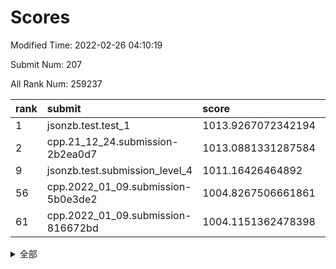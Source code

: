 # Scores

Modified Time: 2022-02-26 04:10:19

Submit Num: 207

All Rank Num: 259237

| rank |               submit               |       score        |       sigma        | pk_num |
| :--- | :--------------------------------- | :----------------- | :----------------- | :----- |
| 1    | jsonzb.test.test_1                 | 1013.9267072342194 | 0.842330496039119  | 5012   |
| 2    | cpp.21_12_24.submission-2b2ea0d7   | 1013.0881331287584 | 0.8042247718729956 | 5009   |
| 9    | jsonzb.test.submission_level_4     | 1011.16426464892   | 0.7933161043164128 | 5018   |
| 56   | cpp.2022_01_09.submission-5b0e3de2 | 1004.8267506661861 | 0.7309625082048745 | 5004   |
| 61   | cpp.2022_01_09.submission-816672bd | 1004.1151362478398 | 0.724708983506141  | 5011   |


<details>
<summary>全部</summary>

| rank |                 submit                 |       score        |       sigma        | pk_num |
| :--- | :------------------------------------- | :----------------- | :----------------- | :----- |
| 1    | jsonzb.test.test_1                     | 1013.9267072342194 | 0.842330496039119  | 5012   |
| 2    | cpp.21_12_24.submission-2b2ea0d7       | 1013.0881331287584 | 0.8042247718729956 | 5009   |
| 3    | gobigger.level_3.submission_level_3_24 | 1011.9507298151639 | 0.7903647730282551 | 5006   |
| 4    | gobigger.level_3.submission_level_3_48 | 1011.8366812271559 | 0.7676967807072156 | 5003   |
| 5    | gobigger.level_3.submission_level_3_8  | 1011.3861748728423 | 0.7551836997540778 | 5011   |
| 6    | gobigger.level_3.submission_level_3_26 | 1011.3189931363444 | 0.7688228664018399 | 5010   |
| 7    | gobigger.level_3.submission_level_3_27 | 1011.3002832686639 | 0.7759662407187153 | 5011   |
| 8    | gobigger.level_3.submission_level_3_4  | 1011.2281904465503 | 0.7841166009677724 | 5009   |
| 9    | jsonzb.test.submission_level_4         | 1011.16426464892   | 0.7933161043164128 | 5018   |
| 10   | gobigger.level_3.submission_level_3_2  | 1011.070124137615  | 0.7799838664061889 | 5007   |
| 11   | gobigger.level_3.submission_level_3_31 | 1010.9800307268687 | 0.7657063237680273 | 5009   |
| 12   | gobigger.level_3.submission_level_3_47 | 1010.9698103149325 | 0.7546614562221243 | 5009   |
| 13   | gobigger.level_3.submission_level_3_21 | 1010.881279372933  | 0.7735816001446705 | 5011   |
| 14   | gobigger.level_3.submission_level_3_5  | 1010.5118375230176 | 0.7666037992370741 | 5010   |
| 15   | gobigger.level_3.submission_level_3_46 | 1010.4494222784759 | 0.7580293218544545 | 5011   |
| 16   | gobigger.level_3.submission_level_3_12 | 1010.4348867630413 | 0.8295480919844639 | 5007   |
| 17   | gobigger.level_3.submission_level_3_18 | 1010.3785011463632 | 0.7596864611385066 | 5016   |
| 18   | gobigger.level_3.submission_level_3_49 | 1010.3549084080847 | 0.7697600223363641 | 5013   |
| 19   | gobigger.level_3.submission_level_3_29 | 1010.3370280572223 | 0.7714932396364625 | 5011   |
| 20   | gobigger.level_3.submission_level_3_30 | 1010.2926792934815 | 0.7619782219957999 | 5015   |
| 21   | gobigger.level_3.submission_level_3_25 | 1010.2264603174195 | 0.7747111909068892 | 5008   |
| 22   | gobigger.level_3.submission_level_3_35 | 1010.1421200129042 | 0.776337648419335  | 5010   |
| 23   | gobigger.level_3.submission_level_3_43 | 1010.0693230239386 | 0.7724945331493395 | 5012   |
| 24   | gobigger.level_3.submission_level_3_3  | 1010.0416110502853 | 0.8020390008967611 | 5005   |
| 25   | gobigger.level_3.submission_level_3_17 | 1009.9675489180054 | 0.7626788911405471 | 5010   |
| 26   | gobigger.level_3.submission_level_3_45 | 1009.9594391485108 | 0.7638523528691754 | 5014   |
| 27   | gobigger.level_3.submission_level_3_28 | 1009.9486612258364 | 0.7564042579872293 | 5011   |
| 28   | gobigger.level_3.submission_level_3_20 | 1009.935812933309  | 0.7627979706175876 | 5012   |
| 29   | gobigger.level_3.submission_level_3_14 | 1009.8941793680327 | 0.7488256985689254 | 5008   |
| 30   | gobigger.level_3.submission_level_3_40 | 1009.8802796968872 | 0.7560538884777461 | 5003   |
| 31   | gobigger.level_3.submission_level_3_23 | 1009.8801475866328 | 0.7504276038213175 | 5012   |
| 32   | gobigger.level_3.submission_level_3_13 | 1009.787868527556  | 0.7565074590715575 | 5010   |
| 33   | gobigger.level_3.submission_level_3_38 | 1009.7847213825416 | 0.7611101819396285 | 5012   |
| 34   | gobigger.level_3.submission_level_3_39 | 1009.7210959538097 | 0.7614418576284044 | 5011   |
| 35   | gobigger.level_3.submission_level_3_44 | 1009.6591699881641 | 0.7497536507649301 | 5009   |
| 36   | gobigger.level_3.submission_level_3_41 | 1009.6059535677387 | 0.7600630281100658 | 5007   |
| 37   | gobigger.level_3.submission_level_3_0  | 1009.5819752376796 | 0.7674033661965505 | 5008   |
| 38   | gobigger.level_3.submission_level_3_6  | 1009.5800516950081 | 0.7461816667448208 | 5010   |
| 39   | gobigger.level_3.submission_level_3_36 | 1009.555259933669  | 0.7728191019358562 | 5013   |
| 40   | gobigger.level_3.submission_level_3_10 | 1009.498464830721  | 0.7619238923887738 | 5006   |
| 41   | gobigger.level_3.submission_level_3_11 | 1009.4835627522377 | 0.7315633038050959 | 5003   |
| 42   | gobigger.level_3.submission_level_3_1  | 1009.3494955935067 | 0.7578989520063658 | 5012   |
| 43   | gobigger.level_3.submission_level_3_37 | 1009.3368726275381 | 0.7595718476775312 | 5007   |
| 44   | gobigger.level_3.submission_level_3_33 | 1009.297688820645  | 0.7318762341054846 | 5007   |
| 45   | gobigger.level_3.submission_level_3_34 | 1009.1403034528138 | 0.7619084208368416 | 5003   |
| 46   | gobigger.level_3.submission_level_3_7  | 1009.1378451020398 | 0.7790522923522509 | 5009   |
| 47   | gobigger.level_3.submission_level_3_19 | 1009.0557086057478 | 0.7364246858744762 | 5005   |
| 48   | gobigger.level_3.submission_level_3_16 | 1008.9845155846906 | 0.7256788168863189 | 5011   |
| 49   | gobigger.level_3.submission_level_3_15 | 1008.8527394626356 | 0.7486943575091239 | 5012   |
| 50   | gobigger.level_3.submission_level_3_9  | 1008.788974575201  | 0.7482953861220594 | 5010   |
| 51   | gobigger.level_3.submission_level_3_22 | 1008.6775734819544 | 0.7574866762361984 | 5015   |
| 52   | gobigger.level_3.submission_level_3_32 | 1008.4877460398452 | 0.7281827145259486 | 5006   |
| 53   | gobigger.level_3.submission_level_3_42 | 1008.0482671007065 | 0.7515474391889765 | 5009   |
| 54   | gobigger.level_1.submission_level_1_1  | 1005.8555387417498 | 0.7316032601880873 | 5005   |
| 55   | gobigger.level_1.submission_level_1_35 | 1004.8694588374008 | 0.7234854240695135 | 5011   |
| 56   | cpp.2022_01_09.submission-5b0e3de2     | 1004.8267506661861 | 0.7309625082048745 | 5004   |
| 57   | gobigger.level_1.submission_level_1_46 | 1004.4611121313105 | 0.7122754853289497 | 5008   |
| 58   | gobigger.level_1.submission_level_1_4  | 1004.3515330073477 | 0.7271687647140144 | 5005   |
| 59   | gobigger.level_1.submission_level_1_45 | 1004.3407821723528 | 0.7109696152401473 | 5005   |
| 60   | gobigger.level_1.submission_level_1_31 | 1004.1465204454371 | 0.7195961598472648 | 5011   |
| 61   | cpp.2022_01_09.submission-816672bd     | 1004.1151362478398 | 0.724708983506141  | 5011   |
| 62   | gobigger.level_1.submission_level_1_26 | 1004.077622074679  | 0.7182081907591754 | 5010   |
| 63   | gobigger.level_1.submission_level_1_14 | 1004.0678405988141 | 0.7132406222339387 | 5014   |
| 64   | gobigger.level_1.submission_level_1_37 | 1003.8593281469489 | 0.7142211267113252 | 5002   |
| 65   | gobigger.level_1.submission_level_1_38 | 1003.8509069401508 | 0.7114398253759433 | 5006   |
| 66   | gobigger.level_1.submission_level_1_12 | 1003.8044380599842 | 0.717199837976145  | 5009   |
| 67   | gobigger.level_1.submission_level_1_17 | 1003.7703928147185 | 0.7124253758061208 | 5010   |
| 68   | gobigger.level_1.submission_level_1_30 | 1003.6760434846586 | 0.7058081590181219 | 5008   |
| 69   | gobigger.level_1.submission_level_1_2  | 1003.6307353648886 | 0.7215534250699764 | 5010   |
| 70   | gobigger.level_1.submission_level_1_21 | 1003.5502227161301 | 0.7171358375403918 | 5013   |
| 71   | gobigger.level_1.submission_level_1_7  | 1003.5405374870429 | 0.7126729510623777 | 5007   |
| 72   | gobigger.level_1.submission_level_1_27 | 1003.5182937398032 | 0.7198152966885509 | 5008   |
| 73   | gobigger.level_1.submission_level_1_22 | 1003.4875447994002 | 0.7240578731417372 | 5010   |
| 74   | gobigger.level_1.submission_level_1_18 | 1003.4154663852139 | 0.7124093356395322 | 5006   |
| 75   | gobigger.level_1.submission_level_1_0  | 1003.305934107718  | 0.7153522522937195 | 5011   |
| 76   | gobigger.level_1.submission_level_1_32 | 1003.3001974918593 | 0.7087673126837511 | 5008   |
| 77   | gobigger.level_1.submission_level_1_5  | 1003.2978998708033 | 0.7120195780241564 | 5007   |
| 78   | gobigger.level_1.submission_level_1_11 | 1003.2889238501963 | 0.7222459933732306 | 5010   |
| 79   | gobigger.level_1.submission_level_1_13 | 1003.2427123403262 | 0.713517304081055  | 5011   |
| 80   | gobigger.level_1.submission_level_1_49 | 1003.2317281691355 | 0.7100055130717786 | 5013   |
| 81   | gobigger.level_1.submission_level_1_41 | 1003.220054253866  | 0.7105790179441095 | 5011   |
| 82   | gobigger.level_1.submission_level_1_25 | 1003.1606132301157 | 0.7116863047562149 | 5009   |
| 83   | gobigger.level_1.submission_level_1_19 | 1003.1508016642778 | 0.7230941816170506 | 5009   |
| 84   | gobigger.level_1.submission_level_1_16 | 1003.0739862531716 | 0.7094518340940612 | 5010   |
| 85   | gobigger.level_1.submission_level_1_39 | 1003.0513532294112 | 0.7212170961198159 | 5012   |
| 86   | gobigger.level_1.submission_level_1_10 | 1002.9932977842357 | 0.7100144622096387 | 5000   |
| 87   | gobigger.level_1.submission_level_1_48 | 1002.9784012635322 | 0.7212585276883335 | 5007   |
| 88   | gobigger.level_1.submission_level_1_33 | 1002.9547746690487 | 0.7127737154780864 | 5008   |
| 89   | gobigger.level_1.submission_level_1_24 | 1002.9523811688566 | 0.7026044584287647 | 5012   |
| 90   | gobigger.level_1.submission_level_1_36 | 1002.714954895825  | 0.7187265421885743 | 5013   |
| 91   | gobigger.level_1.submission_level_1_9  | 1002.7009363667587 | 0.726288966550482  | 5011   |
| 92   | gobigger.level_1.submission_level_1_8  | 1002.6695887004652 | 0.7173059690299183 | 5008   |
| 93   | gobigger.level_1.submission_level_1_42 | 1002.5605771930341 | 0.7074928653621505 | 5009   |
| 94   | gobigger.level_1.submission_level_1_15 | 1002.5131084697746 | 0.70621237110655   | 5011   |
| 95   | gobigger.level_1.submission_level_1_44 | 1002.5106735345832 | 0.7138263028055677 | 5005   |
| 96   | gobigger.level_1.submission_level_1_34 | 1002.5066892963143 | 0.7043212938959367 | 5012   |
| 97   | gobigger.level_1.submission_level_1_29 | 1002.4742973684045 | 0.7035180638264551 | 5010   |
| 98   | gobigger.level_1.submission_level_1_43 | 1002.4438472718374 | 0.7178164635676402 | 5012   |
| 99   | gobigger.level_1.submission_level_1_47 | 1002.3772450504493 | 0.7171525546892533 | 5012   |
| 100  | gobigger.level_1.submission_level_1_3  | 1002.3767942140505 | 0.7211537386250585 | 5010   |
| 101  | gobigger.level_1.submission_level_1_23 | 1002.174771735912  | 0.7280941371341    | 5008   |
| 102  | gobigger.level_1.submission_level_1_6  | 1002.0415815609771 | 0.720239469755482  | 5009   |
| 103  | gobigger.level_1.submission_level_1_20 | 1001.9854892959814 | 0.7296928315578195 | 5012   |
| 104  | gobigger.level_1.submission_level_1_40 | 1001.7414065559095 | 0.7118923427667989 | 5006   |
| 105  | gobigger.level_1.submission_level_1_28 | 1001.5415022918149 | 0.714114117648846  | 5010   |
| 106  | gobigger.random.submission_random_45   | 997.3280119205984  | 0.6913911260335932 | 5009   |
| 107  | gobigger.random.submission_random_35   | 997.2471520158853  | 0.7106602781388996 | 5005   |
| 108  | gobigger.random.submission_random_19   | 997.2190224616552  | 0.7081190062476669 | 5007   |
| 109  | gobigger.random.submission_random_38   | 997.0080117894702  | 0.7063732118886528 | 5009   |
| 110  | gobigger.random.submission_random_12   | 996.9415190763048  | 0.6988950329242808 | 5011   |
| 111  | gobigger.random.submission_random_10   | 996.9264999577172  | 0.7108505231243636 | 5010   |
| 112  | gobigger.random.submission_random_18   | 996.8472331771171  | 0.6967106524879865 | 5011   |
| 113  | gobigger.random.submission_random_8    | 996.7473775161909  | 0.7131363683442149 | 5009   |
| 114  | gobigger.random.submission_random_28   | 996.725799700865   | 0.7000859443827087 | 5012   |
| 115  | gobigger.random.submission_random_31   | 996.4726103243947  | 0.7057047589736066 | 5009   |
| 116  | gobigger.random.submission_random_40   | 996.460825696336   | 0.7087565589407904 | 5012   |
| 117  | gobigger.random.submission_random_41   | 996.4222612687602  | 0.7126598467105215 | 5013   |
| 118  | gobigger.random.submission_random_47   | 996.3509497249175  | 0.7123018460674333 | 5004   |
| 119  | gobigger.random.submission_random_44   | 996.3448566298913  | 0.70037210807569   | 5010   |
| 120  | gobigger.random.submission_random_15   | 996.3208097997656  | 0.6993931650775076 | 5009   |
| 121  | gobigger.random.submission_random_21   | 996.3075673587484  | 0.7020813961303458 | 5013   |
| 122  | gobigger.random.submission_random_14   | 996.2500150924565  | 0.7105258931362385 | 5010   |
| 123  | gobigger.random.submission_random_43   | 996.2406199070991  | 0.7161919560053133 | 5010   |
| 124  | gobigger.random.submission_random_26   | 996.2296888959122  | 0.7011348021292676 | 5010   |
| 125  | gobigger.random.submission_random_33   | 996.2110177757722  | 0.7028468204880965 | 5014   |
| 126  | gobigger.random.submission_random_42   | 996.1595215243068  | 0.7034985261046164 | 5012   |
| 127  | gobigger.random.submission_random_39   | 996.1194658664623  | 0.7274685412663855 | 5006   |
| 128  | gobigger.random.submission_random_29   | 996.0902383657327  | 0.7171633756612777 | 5010   |
| 129  | gobigger.random.submission_random_2    | 996.0790333357562  | 0.708499153689867  | 5004   |
| 130  | gobigger.random.submission_random_11   | 995.971772304198   | 0.6953852184852991 | 5009   |
| 131  | gobigger.random.submission_random_32   | 995.9457475720981  | 0.7036651963409033 | 5013   |
| 132  | gobigger.random.submission_random_23   | 995.8696534673676  | 0.7007504714637275 | 5008   |
| 133  | gobigger.random.submission_random_1    | 995.8497343931546  | 0.7057308717126689 | 5014   |
| 134  | gobigger.random.submission_random_37   | 995.8185016114107  | 0.7110622182215888 | 5012   |
| 135  | gobigger.random.submission_random_27   | 995.7694649390869  | 0.7045434689114038 | 5007   |
| 136  | gobigger.random.submission_random_20   | 995.7455373945144  | 0.7081890456388749 | 5010   |
| 137  | gobigger.random.submission_random_34   | 995.7182701740636  | 0.7140762879736328 | 5011   |
| 138  | gobigger.random.submission_random_9    | 995.5933406701993  | 0.7182813898238585 | 5012   |
| 139  | gobigger.random.submission_random_49   | 995.5911231018779  | 0.7041359119081086 | 5007   |
| 140  | gobigger.random.submission_random_3    | 995.5678882840127  | 0.7167319058950551 | 5008   |
| 141  | gobigger.random.submission_random_25   | 995.5552094200729  | 0.7156630090948638 | 5008   |
| 142  | gobigger.random.submission_random_24   | 995.4810259296834  | 0.7040457022042097 | 5012   |
| 143  | gobigger.random.submission_random_22   | 995.2910595132621  | 0.7199078468947777 | 5005   |
| 144  | gobigger.random.submission_random_17   | 995.2333018861967  | 0.717416569982285  | 5007   |
| 145  | gobigger.random.submission_random_7    | 995.2100093909946  | 0.7165170607562871 | 5009   |
| 146  | gobigger.random.submission_random_0    | 995.1828271109913  | 0.7164585927717624 | 5010   |
| 147  | gobigger.random.submission_random_36   | 995.1116692425792  | 0.7208020767879663 | 5006   |
| 148  | gobigger.random.submission_random_13   | 995.074087772244   | 0.7271225527843511 | 5004   |
| 149  | gobigger.random.submission_random_30   | 995.0427491968666  | 0.7186026970248411 | 5010   |
| 150  | gobigger.random.submission_random_46   | 994.8166070119888  | 0.6963598132054228 | 5012   |
| 151  | gobigger.random.submission_random_48   | 994.7806926101664  | 0.7276568407120356 | 5009   |
| 152  | gobigger.random.submission_random_6    | 994.6828048100092  | 0.721413205878629  | 5012   |
| 153  | gobigger.random.submission_random_4    | 994.4762985175701  | 0.706086475640275  | 5008   |
| 154  | gobigger.random.submission_random_16   | 994.4645355643431  | 0.7219019744601953 | 5008   |
| 155  | gobigger.random.submission_random_5    | 994.4351459027722  | 0.7282049981299481 | 5011   |
| 156  | gobigger.level_2.submission_level_2_44 | 994.3918671087807  | 0.7348977692810224 | 5009   |
| 157  | gobigger.level_2.submission_level_2_29 | 994.3911378730369  | 0.7197859425241716 | 5007   |
| 158  | gobigger.level_2.submission_level_2_4  | 993.8039432942887  | 0.7327835795610765 | 5006   |
| 159  | gobigger.level_2.submission_level_2_2  | 993.8026642719002  | 0.7410760536231482 | 5008   |
| 160  | gobigger.level_2.submission_level_2_1  | 993.5894220087938  | 0.7414076902872396 | 5013   |
| 161  | gobigger.level_2.submission_level_2_23 | 993.4013358858238  | 0.7252349228777368 | 5009   |
| 162  | gobigger.level_2.submission_level_2_39 | 993.3275253145254  | 0.7389341553255925 | 5012   |
| 163  | gobigger.level_2.submission_level_2_12 | 993.3090819557453  | 0.7326829953303671 | 5004   |
| 164  | gobigger.level_2.submission_level_2_28 | 993.2673102515422  | 0.7391881933759591 | 5011   |
| 165  | gobigger.level_2.submission_level_2_49 | 993.178135719757   | 0.7425395563624214 | 5011   |
| 166  | gobigger.level_2.submission_level_2_36 | 993.0499495244699  | 0.7341320402187008 | 5006   |
| 167  | gobigger.level_2.submission_level_2_7  | 992.9793703729973  | 0.7259759511152175 | 5013   |
| 168  | gobigger.level_2.submission_level_2_45 | 992.833193114074   | 0.7291070619229538 | 5012   |
| 169  | gobigger.level_2.submission_level_2_6  | 992.7465396202932  | 0.7411888773497645 | 5013   |
| 170  | gobigger.level_2.submission_level_2_32 | 992.6013858795286  | 0.730085680774748  | 5009   |
| 171  | gobigger.level_2.submission_level_2_18 | 992.5991199575683  | 0.758003893313362  | 5009   |
| 172  | gobigger.level_2.submission_level_2_26 | 992.5594869183099  | 0.7388068239655374 | 5008   |
| 173  | gobigger.level_2.submission_level_2_5  | 992.3993079676735  | 0.7539810252480388 | 5008   |
| 174  | gobigger.level_2.submission_level_2_14 | 992.3616163452263  | 0.7334622882678062 | 5010   |
| 175  | gobigger.level_2.submission_level_2_48 | 992.3507227241025  | 0.7436806763257572 | 5004   |
| 176  | gobigger.level_2.submission_level_2_41 | 992.3479214663422  | 0.7371135149391058 | 5011   |
| 177  | gobigger.level_2.submission_level_2_3  | 992.3426732229814  | 0.7537096013236675 | 5011   |
| 178  | gobigger.level_2.submission_level_2_35 | 992.2836256520965  | 0.7568351499401769 | 5011   |
| 179  | gobigger.level_2.submission_level_2_9  | 992.2677677403873  | 0.7353051798509509 | 5009   |
| 180  | gobigger.level_2.submission_level_2_10 | 992.2344394191017  | 0.7474629105830979 | 5013   |
| 181  | gobigger.level_2.submission_level_2_22 | 992.1763843499182  | 0.7437600552241556 | 5006   |
| 182  | gobigger.level_2.submission_level_2_30 | 992.152739695407   | 0.7357400959569166 | 5012   |
| 183  | gobigger.level_2.submission_level_2_17 | 992.1374580946798  | 0.7523730947542733 | 5011   |
| 184  | gobigger.level_2.submission_level_2_31 | 992.1352559030977  | 0.7424178181024804 | 5007   |
| 185  | gobigger.level_2.submission_level_2_21 | 992.0427660286417  | 0.7334280397794978 | 5012   |
| 186  | gobigger.level_2.submission_level_2_42 | 992.0217270333652  | 0.7514335405912376 | 5008   |
| 187  | gobigger.level_2.submission_level_2_8  | 991.9954064514252  | 0.733877580770473  | 5011   |
| 188  | gobigger.level_2.submission_level_2_11 | 991.9220620764767  | 0.7606282394933744 | 5012   |
| 189  | gobigger.level_2.submission_level_2_34 | 991.863526579137   | 0.7496029162586254 | 5013   |
| 190  | gobigger.level_2.submission_level_2_46 | 991.7782419349828  | 0.7517956641074074 | 5013   |
| 191  | gobigger.level_2.submission_level_2_37 | 991.6552654239613  | 0.7448904551300696 | 5012   |
| 192  | gobigger.level_2.submission_level_2_40 | 991.6422035581702  | 0.7577337071539851 | 5011   |
| 193  | gobigger.level_2.submission_level_2_19 | 991.6266910991584  | 0.7508296301246971 | 5007   |
| 194  | gobigger.level_2.submission_level_2_38 | 991.3410467787485  | 0.7489587267218032 | 5012   |
| 195  | gobigger.level_2.submission_level_2_0  | 991.3108424813175  | 0.7591116927915958 | 5010   |
| 196  | gobigger.level_2.submission_level_2_20 | 991.2979687463866  | 0.7466232478852779 | 5009   |
| 197  | gobigger.level_2.submission_level_2_24 | 991.1295372195657  | 0.7704126721971678 | 5007   |
| 198  | gobigger.level_2.submission_level_2_43 | 991.0967994921068  | 0.7674484265797578 | 5006   |
| 199  | gobigger.level_2.submission_level_2_16 | 991.0911409514907  | 0.7628309883531397 | 5006   |
| 200  | gobigger.level_2.submission_level_2_33 | 991.0814706526351  | 0.7408062777451536 | 5015   |
| 201  | gobigger.level_2.submission_level_2_27 | 990.9783357804182  | 0.7549189369928406 | 5008   |
| 202  | gobigger.level_2.submission_level_2_15 | 990.7640861608595  | 0.7665909883080746 | 5013   |
| 203  | gobigger.level_2.submission_level_2_47 | 990.7191080625395  | 0.750303316168991  | 5006   |
| 204  | gobigger.level_2.submission_level_2_13 | 990.6396393471234  | 0.7798248196094595 | 5010   |
| 205  | gobigger.level_2.submission_level_2_25 | 990.6120605045606  | 0.7573185429430563 | 5011   |
| 206  | gobigger.none.submission_none_0        | 976.9327505121876  | 1.3628456709690286 | 5011   |
| 207  | gobigger.none.submission_none_1        | 976.5363073737996  | 1.4262153157632151 | 5007   |

</details>